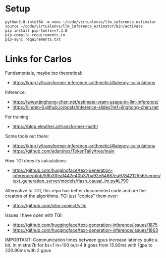 
# Setup
```
python3.8-intel64 -m venv ~/code/virtualenvs/llm_inference_estimator
source ~/code/virtualenvs/llm_inference_estimator/bin/activate
pip install pip-tools==7.3.0
pip-compile requirements.in
pip-sync requirements.txt
```

# Links for Carlos
Fundamentals, maybe too theoretical: 
- https://kipp.ly/transformer-inference-arithmetic/#latency-calculations

Inference:
- https://www.jinghong-chen.net/estimate-vram-usage-in-llm-inference/
- https://linden-li.github.io/posts/inference-slides?ref=jinghong-chen.net

For training:
- https://blog.eleuther.ai/transformer-math/

Some tools out there:
- https://kipp.ly/transformer-inference-arithmetic/#latency-calculations
- https://github.com/adarshxs/TokenTally/tree/main

How TGI does its calculations:
- https://github.com/huggingface/text-generation-inference/blob/59b3ffea1442e40b37ba92e84687ea9784212556/server/text_generation_server/models/flash_causal_lm.py#L790

Alternative to TGI, this repo has better documented code and are the creators of the algorithms. TGI just "copies" them over:
- https://github.com/vllm-project/vllm

Issues I have open with TGI:
- https://github.com/huggingface/text-generation-inference/issues/1875
- https://github.com/huggingface/text-generation-inference/issues/1863

IMPORTANT:
Communication times between gpus increase latency quite a bit. In mistral7b for bs=1 in=100 out=4 it goes from 15.90ms
with 1gpu to 220.90ms with 2 gpus